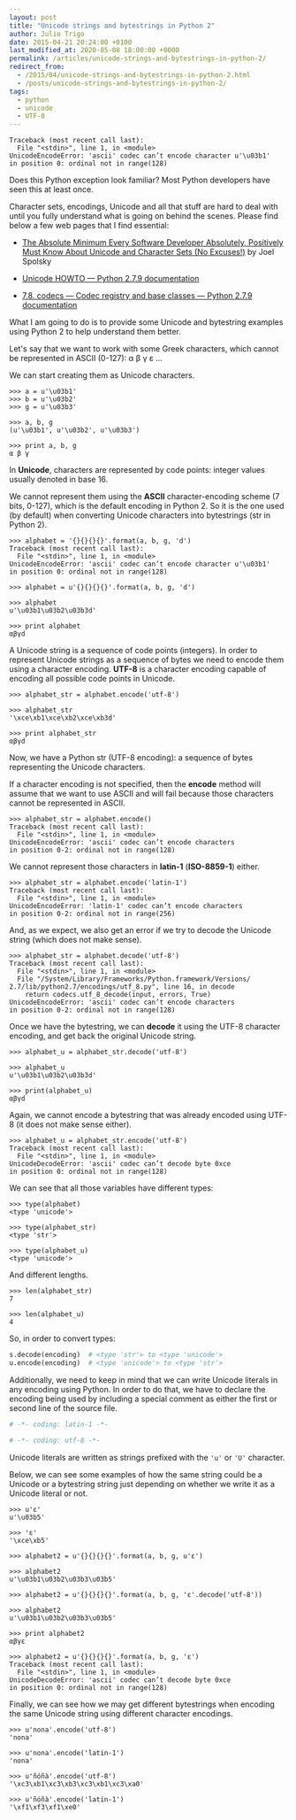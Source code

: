 ```yaml
---
layout: post
title: "Unicode strings and bytestrings in Python 2"
author: Julio Trigo
date: 2015-04-21 20:24:00 +0100
last_modified_at: 2020-05-08 18:00:00 +0000
permalink: /articles/unicode-strings-and-bytestrings-in-python-2/
redirect_from:
  - /2015/04/unicode-strings-and-bytestrings-in-python-2.html
  - /posts/unicode-strings-and-bytestrings-in-python-2/
tags:
  - python
  - unicode
  - UTF-8
---
```


```shell
Traceback (most recent call last):
  File "<stdin>", line 1, in <module>
UnicodeEncodeError: 'ascii' codec can’t encode character u'\u03b1'
in position 0: ordinal not in range(128)
```

Does this Python exception look familiar? Most Python developers have seen this at least once.

Character sets, encodings, Unicode and all that stuff are hard to deal with until you fully understand what is going on behind the scenes.<!--more--> Please find below a few web pages that I find essential:

* [The Absolute Minimum Every Software Developer Absolutely, Positively Must Know About Unicode and Character Sets (No Excuses!)](https://www.joelonsoftware.com/articles/Unicode.html) by Joel Spolsky

* [Unicode HOWTO — Python 2.7.9 documentation](https://docs.python.org/2/howto/unicode.html)

* [7.8. codecs — Codec registry and base classes — Python 2.7.9 documentation](https://docs.python.org/2/library/codecs.html#encodings-and-unicode)

What I am going to do is to provide some Unicode and bytestring examples using Python 2 to help understand them better.

Let's say that we want to work with some Greek characters, which cannot be represented in ASCII (0-127): α β γ ε ...

We can start creating them as Unicode characters.

```shell
>>> a = u'\u03b1'
>>> b = u'\u03b2'
>>> g = u'\u03b3'

>>> a, b, g
(u'\u03b1', u'\u03b2', u'\u03b3')

>>> print a, b, g
α β γ
```

In **Unicode**, characters are represented by code points: integer values usually denoted in base 16.

We cannot represent them using the **ASCII** character-encoding scheme (7 bits, 0-127), which is the default encoding in Python 2. So it is the one used (by default) when converting Unicode characters into bytestrings (str in Python 2).

```shell
>>> alphabet = '{}{}{}{}'.format(a, b, g, 'd')
Traceback (most recent call last):
  File "<stdin>", line 1, in <module>
UnicodeEncodeError: 'ascii' codec can’t encode character u'\u03b1'
in position 0: ordinal not in range(128)
```

```shell
>>> alphabet = u'{}{}{}{}'.format(a, b, g, 'd')

>>> alphabet
u'\u03b1\u03b2\u03b3d'

>>> print alphabet
αβγd
```

A Unicode string is a sequence of code points (integers). In order to represent Unicode strings as a sequence of bytes we need to encode them using a character encoding. **UTF-8** is a character encoding capable of encoding all possible code points in Unicode.

```shell
>>> alphabet_str = alphabet.encode('utf-8')

>>> alphabet_str
'\xce\xb1\xce\xb2\xce\xb3d'

>>> print alphabet_str
αβγd
```

Now, we have a Python str (UTF-8 encoding): a sequence of bytes representing the Unicode characters.

If a character encoding is not specified, then the **encode** method will assume that we want to use ASCII and will fail because those characters cannot be represented in ASCII.

```shell
>>> alphabet_str = alphabet.encode()
Traceback (most recent call last):
  File "<stdin>", line 1, in <module>
UnicodeEncodeError: 'ascii' codec can’t encode characters
in position 0-2: ordinal not in range(128)
```

We cannot represent those characters in **latin-1** (**ISO-8859-1**) either.

```shell
>>> alphabet_str = alphabet.encode('latin-1')
Traceback (most recent call last):
  File "<stdin>", line 1, in <module>
UnicodeEncodeError: 'latin-1' codec can’t encode characters
in position 0-2: ordinal not in range(256)
```

And, as we expect, we also get an error if we try to decode the Unicode string (which does not make sense).

```shell
>>> alphabet_str = alphabet.decode('utf-8')
Traceback (most recent call last):
  File "<stdin>", line 1, in <module>
  File "/System/Library/Frameworks/Python.framework/Versions/
2.7/lib/python2.7/encodings/utf_8.py", line 16, in decode
    return codecs.utf_8_decode(input, errors, True)
UnicodeEncodeError: 'ascii' codec can’t encode characters
in position 0-2: ordinal not in range(128)
```

Once we have the bytestring, we can **decode** it using the UTF-8 character encoding, and get back the original Unicode string.

```shell
>>> alphabet_u = alphabet_str.decode('utf-8')

>>> alphabet_u
u'\u03b1\u03b2\u03b3d'

>>> print(alphabet_u)
αβγd
```

Again, we cannot encode a bytestring that was already encoded using UTF-8 (it does not make sense either).

```shell
>>> alphabet_u = alphabet_str.encode('utf-8')
Traceback (most recent call last):
  File "<stdin>", line 1, in <module>
UnicodeDecodeError: 'ascii' codec can’t decode byte 0xce
in position 0: ordinal not in range(128)
```

We can see that all those variables have different types:

```shell
>>> type(alphabet)
<type 'unicode'>

>>> type(alphabet_str)
<type 'str'>

>>> type(alphabet_u)
<type 'unicode'>
```

And different lengths.

```shell
>>> len(alphabet_str)
7

>>> len(alphabet_u)
4
```

So, in order to convert types:

```python
s.decode(encoding)  # <type 'str'> to <type 'unicode'>
u.encode(encoding)  # <type 'unicode'> to <type 'str'>
```

Additionally, we need to keep in mind that we can write Unicode literals in any encoding using Python. In order to do that, we have to declare the encoding being used by including a special comment as either the first or second line of the source file.

```python
# -*- coding: latin-1 -*-

# -*- coding: utf-8 -*-
```

Unicode literals are written as strings prefixed with the `'u'` or `'U'` character.

Below, we can see some examples of how the same string could be a Unicode or a bytestring string just depending on whether we write it as a Unicode literal or not.

```shell
>>> u'ε'
u'\u03b5'

>>> 'ε'
'\xce\xb5'

>>> alphabet2 = u'{}{}{}{}'.format(a, b, g, u'ε')

>>> alphabet2
u'\u03b1\u03b2\u03b3\u03b5'

>>> alphabet2 = u'{}{}{}{}'.format(a, b, g, 'ε'.decode('utf-8'))

>>> alphabet2
u'\u03b1\u03b2\u03b3\u03b5'

>>> print alphabet2
αβγε

>>> alphabet2 = u'{}{}{}{}'.format(a, b, g, 'ε')
Traceback (most recent call last):
  File "<stdin>", line 1, in <module>
UnicodeDecodeError: 'ascii' codec can’t decode byte 0xce
in position 0: ordinal not in range(128)
```

Finally, we can see how we may get different bytestrings when encoding the same Unicode string using different character encodings.

```shell
>>> u'nona'.encode('utf-8')
'nona'

>>> u'nona'.encode('latin-1')
'nona'

>>> u'ñóñà'.encode('utf-8')
'\xc3\xb1\xc3\xb3\xc3\xb1\xc3\xa0'

>>> u'ñóñà'.encode('latin-1')
'\xf1\xf3\xf1\xe0'
```
